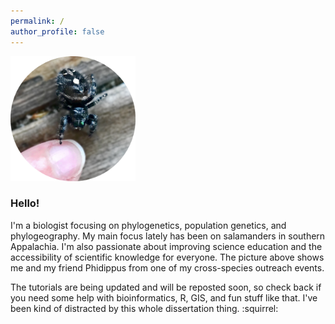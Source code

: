 ```yaml
---
permalink: /
author_profile: false 
---
```


<img src="/assets/images/bio-photo.jpg" width="200px" height="200px">

<h3>Hello!</h3>

I'm a biologist focusing on phylogenetics, population genetics, and phylogeography. My main focus lately has been on salamanders in southern Appalachia. I'm also passionate about improving science education and the accessibility of scientific knowledge for everyone. The picture above shows me and my friend Phidippus from one of my cross-species outreach events.

The tutorials are being updated and will be reposted soon, so check back if you need some help with bioinformatics, R, GIS, and fun stuff like that. I've been kind of distracted by this whole dissertation thing. :squirrel:
